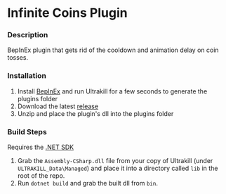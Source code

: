 ﻿# Infinite Coins Plugin
### Description
BepInEx plugin that gets rid of the cooldown and animation delay on coin tosses.

### Installation
1. Install [BepInEx](https://docs.bepinex.dev/articles/user_guide/installation/index.html) and run Ultrakill
   for a few seconds to generate the plugins folder
2. Download the latest [release](https://github.com/AlbatrossAirlines/InfiniteCoinsPlugin/releases)
3. Unzip and place the plugin's dll into the plugins folder

### Build Steps
Requires the [.NET SDK](https://dotnet.microsoft.com/en-us/download) 
1. Grab the `Assembly-CSharp.dll` file from your copy of Ultrakill (under `ULTRAKILL_Data\Managed`) and
   place it into a directory called `lib` in the root of the repo.
2. Run `dotnet build` and grab the built dll from `bin`.